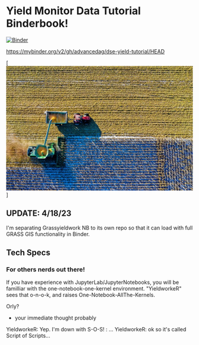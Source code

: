 # Yield Monitor Data Tutorial Binderbook!
[![Binder](https://mybinder.org/badge_logo.svg)](https://mybinder.org/v2/gh/advancedag/dse-yield-tutorial/HEAD)

https://mybinder.org/v2/gh/advancedag/dse-yield-tutorial/HEAD

[![alt text](https://github.com/advancedag/dse-yield-tutorial/blob/main/img/pexels-tom-fisk-555px.jpg)]

## UPDATE: 4/18/23
I'm separating Grassyieldwork NB to its own repo so that it can load with full GRASS GIS functionality in Binder.



## Tech Specs
### For others nerds out there!
If you have experience with JupyterLab/JupyterNotebooks, you will be familliar with the one-notebook-one-kernel environment.
"YieldworkeR" sees that o-n-o-k, and raises One-Notebook-AllThe-Kernels.

Orly? 
  - your immediate thought probably
  
YieldworkeR: Yep. I'm down with S-O-S!
: ...
YieldworkeR: ok so it's called Script of Scripts...
